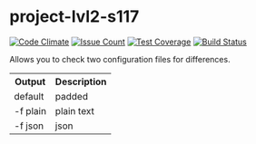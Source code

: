 # project-lvl2-s117

[![Code Climate](https://codeclimate.com/github/aenglisc/project-lvl2-s117/badges/gpa.svg)](https://codeclimate.com/github/aenglisc/project-lvl2-s117)
[![Issue Count](https://codeclimate.com/github/aenglisc/project-lvl2-s117/badges/issue_count.svg)](https://codeclimate.com/github/aenglisc/project-lvl2-s117)
[![Test Coverage](https://codeclimate.com/github/aenglisc/project-lvl2-s117/badges/coverage.svg)](https://codeclimate.com/github/aenglisc/project-lvl2-s117/coverage)
[![Build Status](https://travis-ci.org/aenglisc/project-lvl2-s117.svg?branch=master)](https://travis-ci.org/aenglisc/project-lvl2-s117)

Allows you to check two configuration files for differences.

<table style="width:100%">
  <tr>
    <th>Output</th>
    <th>Description</th>
  </tr>
  <tr>
    <td>default</td>
    <td>padded</td>
  </tr>
  <tr>
    <td>-f plain</td>
    <td>plain text</td>
  </tr>
  <tr>
    <td>-f json</td>
    <td>json</td>
  </tr>
</table>
